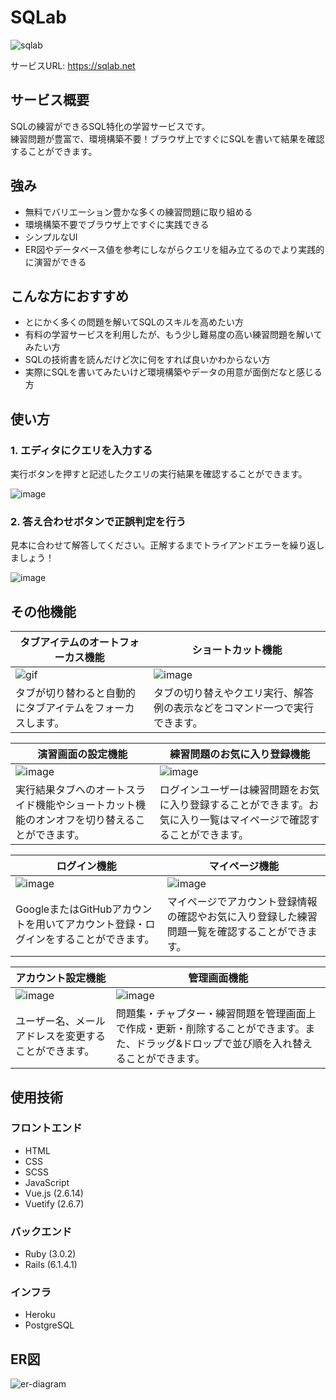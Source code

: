 # SQLab
![sqlab](https://user-images.githubusercontent.com/42969542/186997705-e8ca3848-3cff-4734-8ae1-423a83bf188d.png)

サービスURL: https://sqlab.net

## サービス概要
SQLの練習ができるSQL特化の学習サービスです。<br>
練習問題が豊富で、環境構築不要！ブラウザ上ですぐにSQLを書いて結果を確認することができます。

## 強み
- 無料でバリエーション豊かな多くの練習問題に取り組める
- 環境構築不要でブラウザ上ですぐに実践できる
- シンプルなUI
- ER図やデータベース値を参考にしながらクエリを組み立てるのでより実践的に演習ができる

## こんな方におすすめ
- とにかく多くの問題を解いてSQLのスキルを高めたい方
- 有料の学習サービスを利用したが、もう少し難易度の高い練習問題を解いてみたい方
- SQLの技術書を読んだけど次に何をすれば良いかわからない方
- 実際にSQLを書いてみたいけど環境構築やデータの用意が面倒だなと感じる方

## 使い方
### 1. エディタにクエリを入力する

実行ボタンを押すと記述したクエリの実行結果を確認することができます。

![image](https://user-images.githubusercontent.com/42969542/187005239-0e75865d-f081-40de-a7ac-9c4b1807a025.png)

### 2. 答え合わせボタンで正誤判定を行う

見本に合わせて解答してください。正解するまでトライアンドエラーを繰り返しましょう！

![image](https://user-images.githubusercontent.com/42969542/187005524-3ef488fc-f517-4cd3-bba5-cb79c544e977.png)

## その他機能
|  タブアイテムのオートフォーカス機能  |  ショートカット機能  |
| ---- | ---- |
| ![gif](https://user-images.githubusercontent.com/42969542/187007091-5ad84f1c-aa15-4e7b-ba0b-932dc6e38ed5.gif) | ![image](https://user-images.githubusercontent.com/42969542/187007213-e4fe7fa0-208e-4da1-8255-de6d3c1cefa3.png) |
| タブが切り替わると自動的にタブアイテムをフォーカスします。 | タブの切り替えやクエリ実行、解答例の表示などをコマンド一つで実行できます。 |

|  演習画面の設定機能  |  練習問題のお気に入り登録機能  |
| ---- | ---- |
| ![image](https://user-images.githubusercontent.com/42969542/187007241-90d823b5-1169-4a72-bef5-cc9f1bdca875.png) | ![image](https://user-images.githubusercontent.com/42969542/187007749-0e627c4c-2a20-4530-9378-8de2679d9cca.png) |
| 実行結果タブへのオートスライド機能やショートカット機能のオンオフを切り替えることができます。 | ログインユーザーは練習問題をお気に入り登録することができます。お気に入り一覧はマイページで確認することができます。 |

|  ログイン機能  |  マイページ機能  |
| ---- | ---- |
| ![image](https://user-images.githubusercontent.com/42969542/187009051-b9553379-720a-4336-b7df-cc2cd1fffc32.png) | ![image](https://user-images.githubusercontent.com/42969542/187009132-731f5e56-9d65-4352-8ff8-9253ac084cb3.png) |
| GoogleまたはGitHubアカウントを用いてアカウント登録・ログインをすることができます。 | マイページでアカウント登録情報の確認やお気に入り登録した練習問題一覧を確認することができます。 |

|  アカウント設定機能  |  管理画面機能  |
| ---- | ---- |
| ![image](https://user-images.githubusercontent.com/42969542/187009198-8673a47b-62d3-4179-845a-5f0a4eb85b6f.png) | ![image](https://user-images.githubusercontent.com/42969542/187008928-c14c92c3-5b71-4dd8-a035-1cc843c6348f.png) |
| ユーザー名、メールアドレスを変更することができます。 | 問題集・チャプター・練習問題を管理画面上で作成・更新・削除することができます。また、ドラッグ&ドロップで並び順を入れ替えることができます。 |

## 使用技術
### フロントエンド
- HTML
- CSS
- SCSS
- JavaScript
- Vue.js (2.6.14)
- Vuetify (2.6.7)

### バックエンド
- Ruby (3.0.2)
- Rails (6.1.4.1)
 
### インフラ
- Heroku
- PostgreSQL

## ER図
![er-diagram](https://user-images.githubusercontent.com/42969542/187009732-86a4f3f5-d3f9-4ccc-a350-7f4d8b0c5e4c.png)
